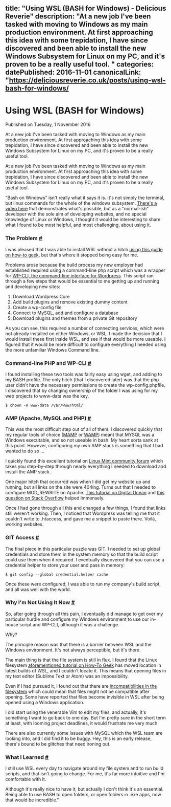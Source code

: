 title: "Using WSL (BASH for Windows) - Delicious Reverie"
description: "At a new job I've been tasked with moving to Windows as my main production environment. At first approaching this idea with some trepidation, I have since discovered and been able to install the new Windows Subsystem for Linux on my PC, and it's proven to be a really useful tool.
"
categories:
datePublished: 2016-11-01
canonicalLink: "https://deliciousreverie.co.uk/posts/using-wsl-bash-for-windows/
---
# Using WSL (BASH for Windows)

Published on Tuesday, 1 November 2016

At a new job I've been tasked with moving to Windows as my main production environment. At first approaching this idea with some trepidation, I have since discovered and been able to install the new Windows Subsystem for Linux on my PC, and it's proven to be a really useful tool.

At a new job I've been tasked with moving to Windows as my main production environment. At first approaching this idea with some trepidation, I have since discovered and been able to install the new Windows Subsystem for Linux on my PC, and it's proven to be a really useful tool.

"Bash on Windows" isn't really what it says it is. It's not simply the terminal, but linux commands for the whole of the windows subsystem. [There's a video here](https://msdn.microsoft.com/en-us/commandline/wsl/about) that demonstrates what's possible, but as a "normal-ish" developer with the sole aim of developing websites, and no special knowledge of Linux or Windows, I thought it would be interesting to share what I found to be most helpful, and most challenging, about using it.

### The Problem [#](https://deliciousreverie.co.uk/posts/using-wsl-bash-for-windows/#the-problem)

I was pleased that I was able to install WSL without a hitch [using this guide on how-to geek](https://www.howtogeek.com/249966/how-to-install-and-use-the-linux-bash-shell-on-windows-10/), but that's where it stopped being easy for me.

Problems arose because the build process my new employer had established required using a command-line php script which was a wrapper for [WP-CLI, the command-line interface for Wordpress](https://wp-cli.org/). This script ran through a few steps that would be essential to me getting up and running and developing new sites:

1.  Download Wordpress Core
2.  Add build plugins and remove existing dummy content
3.  Create a wp-config file
4.  Connect to MySQL, add and configure a database
5.  Download plugins and themes from a private Git repository

As you can see, this required a number of connecting services, which were not already installed on either Windows, or WSL. I made the decision that I would install these first inside WSL, and see if that would be more useable. I figured that it would be more difficult to configure everything I needed using the more unfamiliar Windows Command line.

### Command-line PHP and WP-CLI [#](https://deliciousreverie.co.uk/posts/using-wsl-bash-for-windows/#command-line-php-and-wp-cli)

I found installing these two tools was fairly easy using wget, and adding to my BASH profile. The only hitch (that I discovered later) was that the php user didn't have the necessary permissions to create the wp-config.phpfile. I discovered that by changing ownership of the folder I was using for my web projects to www-data was the key.

```
$ chown -R www-data /var/www/html/
```

### AMP (Apache, MySQL and PHP) [#](https://deliciousreverie.co.uk/posts/using-wsl-bash-for-windows/#amp-(apache-mysql-and-php))

This was the most difficult step out of all of them. I discovered quickly that my regular tools of choice ([MAMP](https://www.mamp.info/) or [WAMP](https://www.wampserver.com/en/)) meant that MYSQL was a Windows executable, and so not useable in bash. My heart sorta sank at this point. However, configuring my own AMP stack is something that I had wanted to do so ...

I quickly found this excellent tutorial on [Linux Mint community forum](https://community.linuxmint.com/tutorial/view/486) which takes you step-by-step through nearly everything I needed to download and install the AMP stack.

One major hitch that occurred was when I did get my website up and running, but all links on the site were 404ing. Turns out that I needed to configure MOD\_REWRITE on Apache. [This tutorial on Digital Ocean](https://www.digitalocean.com/community/tutorials/how-to-set-up-mod_rewrite-for-apache-on-ubuntu-14-04) and [this question on Stack Overflow](https://stackoverflow.com/questions/23665064/project-links-do-not-work-on-wamp-server) helped immensely.

Once I had gone through all this and changed a few things, I found that links still weren't working. Then, I noticed that Wordpress was telling me that it couldn't write to .htaccess, and gave me a snippet to paste there. Voilá, working websites.

### GIT Access [#](https://deliciousreverie.co.uk/posts/using-wsl-bash-for-windows/#git-access)

The final piece in this particular puzzle was GIT. I needed to set up global credentials and store them in the system memory so that the build script could use them when it required. I eventually discovered that you can use a credential helper to store your user and pass in memory:

```
$ git config --global credential.helper cache
```

Once these were configured, I was able to run my company's build script, and all was well with the world.

### Why I'm Not Using It Now [#](https://deliciousreverie.co.uk/posts/using-wsl-bash-for-windows/#why-i'm-not-using-it-now)

So, after going through all this pain, I eventually did manage to get over my particular hurdle and configure my Windows environment to use our in-house script and WP-CLI, although it was a challenge.

Why?

The principle reason was that there is a barrier between WSL and the Windows environment. It's not always perceptible, but it's there.

The main thing is that the file system is still in flux. I found that the Linux filesystem [aforementioned tutorial on How-To Geek](https://www.howtogeek.com/249966/how-to-install-and-use-the-linux-bash-shell-on-windows-10/) has moved location in latest builds of WSL, and I couldn't locate it. This means that opening files in my text editor (Sublime Text or Atom) was an impossibility.

Even if I had pursued it, I found out that there are [incompatibilities in the filesystem](https://blogs.msdn.microsoft.com/wsl/2016/06/15/wsl-file-system-support/) which could mean that files might not be compatible after opening. Some have reported that files become invisible in WSL after being opened using a Windows application.

I did start using the venerable Vim to edit my files, and actually, it's something I want to go back to one day. But I'm pretty sure in the short term at least, with looming project deadlines, it would frustrate me very much.

There are also currently some issues with MySQL which the WSL team are looking into, and I did find it to be buggy. Hey, this is an early release, there's bound to be glitches that need ironing out.

### What I Learned [#](https://deliciousreverie.co.uk/posts/using-wsl-bash-for-windows/#what-i-learned)

I still use WSL every day to navigate around my file system and to run build scripts, and that isn't going to change. For me, it's far more intuitive and I'm comfortable with it.

Although it's really nice to have it, but actually I don't think it's an essential. Being able to use BASH to open folders, or open folders in .exe apps, now that would be incredible."